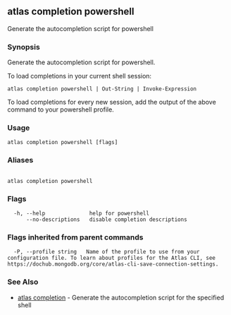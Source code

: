 ## atlas completion powershell

Generate the autocompletion script for powershell


### Synopsis

Generate the autocompletion script for powershell.

To load completions in your current shell session:

	atlas completion powershell | Out-String | Invoke-Expression

To load completions for every new session, add the output of the above command
to your powershell profile.



### Usage
```
atlas completion powershell [flags]
```

### Aliases
```

atlas completion powershell
```



### Flags

```
  -h, --help              help for powershell
      --no-descriptions   disable completion descriptions

```


### Flags inherited from parent commands

```
  -P, --profile string   Name of the profile to use from your configuration file. To learn about profiles for the Atlas CLI, see https://dochub.mongodb.org/core/atlas-cli-save-connection-settings.

```

### See Also


* [atlas completion](atlas_completion.md)	- Generate the autocompletion script for the specified shell



